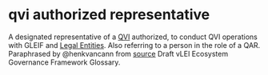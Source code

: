 # qvi authorized representative
A designated representative of a [QVI](QVI) authorized, to conduct QVI operations with GLEIF and [Legal Entities](legal-entity). Also referring to a person in the role of a QAR.  
Paraphrased by @henkvancann from [source](https://www.gleif.org/vlei/introducing-the-vlei-ecosystem-governance-framework/2022-02-07_verifiable-lei-vlei-ecosystem-governance-framework-glossary-draft-publication_v0.9-draft.pdf) Draft vLEI Ecosystem Governance Framework Glossary.